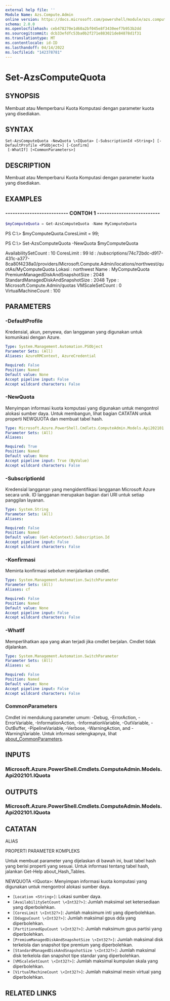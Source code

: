 ```yaml
---
external help file: ''
Module Name: Azs.Compute.Admin
online version: https://docs.microsoft.com/powershell/module/azs.compute.admin/set-azscomputequota
schema: 2.0.0
ms.openlocfilehash: ceb478270e1d60a2bf045e8f3430eef7b953b2dd
ms.sourcegitcommit: dcb33efdfc53ba0b2f271e883021de84878d1f31
ms.translationtype: MT
ms.contentlocale: id-ID
ms.lasthandoff: 04/14/2022
ms.locfileid: "142378781"
---
```

# Set-AzsComputeQuota

## SYNOPSIS
Membuat atau Memperbarui Kuota Komputasi dengan parameter kuota yang disediakan.

## SYNTAX

```
Set-AzsComputeQuota -NewQuota \<IQuota> [-SubscriptionId <String>] [-DefaultProfile <PSObject>] [-Confirm]
 [-WhatIf] [<CommonParameters>]
```

## DESCRIPTION
Membuat atau Memperbarui Kuota Komputasi dengan parameter kuota yang disediakan.

## EXAMPLES

### -------------------------- CONTOH 1 --------------------------
```powershell
$myComputeQuota = Get-AzsComputeQuota -Name MyComputeQuota
```

PS C:\\> $myComputeQuota.CoresLimit = 99; 

PS C:\\> Set-AzsComputeQuota -NewQuota $myComputeQuota

AvailabilitySetCount : 10 CoresLimit : 99 Id : /subscriptions/74c72bdc-d917-431c-a377-8ca80f4238a0/providers/Microsoft.Compute.Admin/locations/northwest/quotAs/MyComputeQuota Lokasi : northwest Name : MyComputeQuota PremiumManagedDiskAndSnapshotSize : 2048 StandardManagedDiskAndSnapshotSize : 2048 Type : Microsoft.Compute.Admin/quotas  VMScaleSetCount : 0 VirtualMachineCount : 100

## PARAMETERS

### -DefaultProfile
Kredensial, akun, penyewa, dan langganan yang digunakan untuk komunikasi dengan Azure.

```yaml
Type: System.Management.Automation.PSObject
Parameter Sets: (All)
Aliases: AzureRMContext, AzureCredential

Required: False
Position: Named
Default value: None
Accept pipeline input: False
Accept wildcard characters: False
```

### -NewQuota
Menyimpan informasi kuota komputasi yang digunakan untuk mengontrol alokasi sumber daya.
Untuk membangun, lihat bagian CATATAN untuk properti NEWQUOTA dan membuat tabel hash.

```yaml
Type: Microsoft.Azure.PowerShell.Cmdlets.ComputeAdmin.Models.Api202101.IQuota
Parameter Sets: (All)
Aliases:

Required: True
Position: Named
Default value: None
Accept pipeline input: True (ByValue)
Accept wildcard characters: False
```

### -SubscriptionId
Kredensial langganan yang mengidentifikasi langganan Microsoft Azure secara unik.
ID langganan merupakan bagian dari URI untuk setiap panggilan layanan.

```yaml
Type: System.String
Parameter Sets: (All)
Aliases:

Required: False
Position: Named
Default value: (Get-AzContext).Subscription.Id
Accept pipeline input: False
Accept wildcard characters: False
```

### -Konfirmasi
Meminta konfirmasi sebelum menjalankan cmdlet.

```yaml
Type: System.Management.Automation.SwitchParameter
Parameter Sets: (All)
Aliases: cf

Required: False
Position: Named
Default value: None
Accept pipeline input: False
Accept wildcard characters: False
```

### -WhatIf
Memperlihatkan apa yang akan terjadi jika cmdlet berjalan.
Cmdlet tidak dijalankan.

```yaml
Type: System.Management.Automation.SwitchParameter
Parameter Sets: (All)
Aliases: wi

Required: False
Position: Named
Default value: None
Accept pipeline input: False
Accept wildcard characters: False
```

### CommonParameters
Cmdlet ini mendukung parameter umum: -Debug, -ErrorAction, -ErrorVariable, -InformationAction, -InformationVariable, -OutVariable, -OutBuffer, -PipelineVariable, -Verbose, -WarningAction, and -WarningVariable. Untuk informasi selengkapnya, lihat [about_CommonParameters](http://go.microsoft.com/fwlink/?LinkID=113216).

## INPUTS

### Microsoft.Azure.PowerShell.Cmdlets.ComputeAdmin.Models.Api202101.IQuota

## OUTPUTS

### Microsoft.Azure.PowerShell.Cmdlets.ComputeAdmin.Models.Api202101.IQuota

## CATATAN

ALIAS

PROPERTI PARAMETER KOMPLEKS

Untuk membuat parameter yang dijelaskan di bawah ini, buat tabel hash yang berisi properti yang sesuai. Untuk informasi tentang tabel hash, jalankan Get-Help about_Hash_Tables.


NEWQUOTA \<IQuota>: Menyimpan informasi kuota komputasi yang digunakan untuk mengontrol alokasi sumber daya.
  - `[Location <String>]`: Lokasi sumber daya.
  - `[AvailabilitySetCount \<Int32?>]`: Jumlah maksimal set ketersediaan yang diperbolehkan.
  - `[CoresLimit \<Int32?>]`: Jumlah maksimum inti yang diperbolehkan.
  - `[DdagpuCount \<Int32?>]`: Jumlah maksimal gpus dda yang diperbolehkan.
  - `[PartitionedGpuCount \<Int32?>]`: Jumlah maksimum gpus partisi yang diperbolehkan.
  - `[PremiumManagedDiskAndSnapshotSize \<Int32?>]`: Jumlah maksimal disk terkelola dan snapshot tipe premium yang diperbolehkan.
  - `[StandardManagedDiskAndSnapshotSize \<Int32?>]`: Jumlah maksimal disk terkelola dan snapshot tipe standar yang diperbolehkan.
  - `[VMScaleSetCount \<Int32?>]`: Jumlah maksimal kumpulan skala yang diperbolehkan.
  - `[VirtualMachineCount \<Int32?>]`: Jumlah maksimal mesin virtual yang diperbolehkan.

## RELATED LINKS

